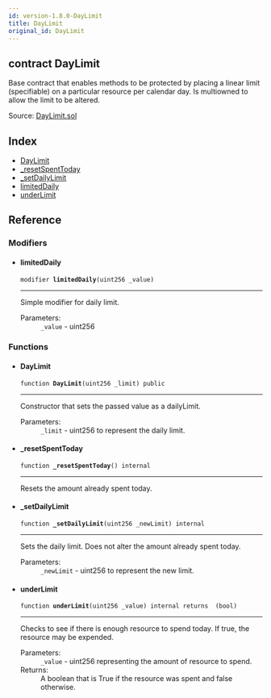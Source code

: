 ```yaml
---
id: version-1.8.0-DayLimit
title: DayLimit
original_id: DayLimit
---
```


<div class="contract-doc"><div class="contract"><h2 class="contract-header"><span class="contract-kind">contract</span> DayLimit</h2><p class="description">Base contract that enables methods to be protected by placing a linear limit (specifiable) on a particular resource per calendar day. Is multiowned to allow the limit to be altered.</p><div class="source">Source: <a href="https://github.com/OpenZeppelin/zeppelin-solidity/blob/v1.8.0/contracts/DayLimit.sol" target="_blank">DayLimit.sol</a></div></div><div class="index"><h2>Index</h2><ul><li><a href="DayLimit.html#DayLimit">DayLimit</a></li><li><a href="DayLimit.html#_resetSpentToday">_resetSpentToday</a></li><li><a href="DayLimit.html#_setDailyLimit">_setDailyLimit</a></li><li><a href="DayLimit.html#limitedDaily">limitedDaily</a></li><li><a href="DayLimit.html#underLimit">underLimit</a></li></ul></div><div class="reference"><h2>Reference</h2><div class="modifiers"><h3>Modifiers</h3><ul><li><div class="item modifier"><span id="limitedDaily" class="anchor-marker"></span><h4 class="name">limitedDaily</h4><div class="body"><code class="signature">modifier <strong>limitedDaily</strong><span>(uint256 _value) </span></code><hr/><div class="description"><p>Simple modifier for daily limit.</p></div><dl><dt><span class="label-parameters">Parameters:</span></dt><dd><div><code>_value</code> - uint256</div></dd></dl></div></div></li></ul></div><div class="functions"><h3>Functions</h3><ul><li><div class="item function"><span id="DayLimit" class="anchor-marker"></span><h4 class="name">DayLimit</h4><div class="body"><code class="signature">function <strong>DayLimit</strong><span>(uint256 _limit) </span><span>public </span></code><hr/><div class="description"><p>Constructor that sets the passed value as a dailyLimit.</p></div><dl><dt><span class="label-parameters">Parameters:</span></dt><dd><div><code>_limit</code> - uint256 to represent the daily limit.</div></dd></dl></div></div></li><li><div class="item function"><span id="_resetSpentToday" class="anchor-marker"></span><h4 class="name">_resetSpentToday</h4><div class="body"><code class="signature">function <strong>_resetSpentToday</strong><span>() </span><span>internal </span></code><hr/><div class="description"><p>Resets the amount already spent today.</p></div></div></div></li><li><div class="item function"><span id="_setDailyLimit" class="anchor-marker"></span><h4 class="name">_setDailyLimit</h4><div class="body"><code class="signature">function <strong>_setDailyLimit</strong><span>(uint256 _newLimit) </span><span>internal </span></code><hr/><div class="description"><p>Sets the daily limit. Does not alter the amount already spent today.</p></div><dl><dt><span class="label-parameters">Parameters:</span></dt><dd><div><code>_newLimit</code> - uint256 to represent the new limit.</div></dd></dl></div></div></li><li><div class="item function"><span id="underLimit" class="anchor-marker"></span><h4 class="name">underLimit</h4><div class="body"><code class="signature">function <strong>underLimit</strong><span>(uint256 _value) </span><span>internal </span><span>returns  (bool) </span></code><hr/><div class="description"><p>Checks to see if there is enough resource to spend today. If true, the resource may be expended.</p></div><dl><dt><span class="label-parameters">Parameters:</span></dt><dd><div><code>_value</code> - uint256 representing the amount of resource to spend.</div></dd><dt><span class="label-return">Returns:</span></dt><dd>A boolean that is True if the resource was spent and false otherwise.</dd></dl></div></div></li></ul></div></div></div>
